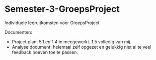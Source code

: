 # Semester-3-GroepsProject
Individuele leeruitkomsten voor GroepsProject


Documenten:

- Project plan: 5.1 en 1.4 in meegewerkt. 1.5 volledig van mij.
- Analyse document: helemaal zelf opgezet en gelukkig niet al te veel feedback hoeven toe te passen.
